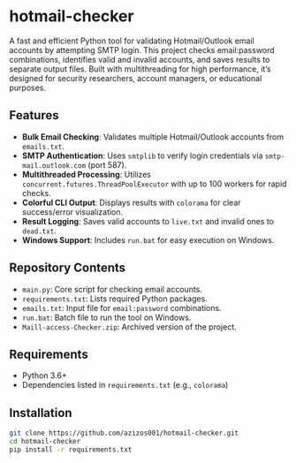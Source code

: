 # hotmail-checker
A fast and efficient Python tool for validating Hotmail/Outlook email accounts by attempting SMTP login. This project checks email:password combinations, identifies valid and invalid accounts, and saves results to separate output files. Built with multithreading for high performance, it’s designed for security researchers, account managers, or educational purposes.

## Features

- **Bulk Email Checking**: Validates multiple Hotmail/Outlook accounts from `emails.txt`.
- **SMTP Authentication**: Uses `smtplib` to verify login credentials via `smtp-mail.outlook.com` (port 587).
- **Multithreaded Processing**: Utilizes `concurrent.futures.ThreadPoolExecutor` with up to 100 workers for rapid checks.
- **Colorful CLI Output**: Displays results with `colorama` for clear success/error visualization.
- **Result Logging**: Saves valid accounts to `live.txt` and invalid ones to `dead.txt`.
- **Windows Support**: Includes `run.bat` for easy execution on Windows.

## Repository Contents

- `main.py`: Core script for checking email accounts.
- `requirements.txt`: Lists required Python packages.
- `emails.txt`: Input file for `email:password` combinations.
- `run.bat`: Batch file to run the tool on Windows.
- `Maill-access-Checker.zip`: Archived version of the project.

## Requirements

- Python 3.6+
- Dependencies listed in `requirements.txt` (e.g., `colorama`)

## Installation

```bash
git clone https://github.com/azizos001/hotmail-checker.git
cd hotmail-checker
pip install -r requirements.txt

